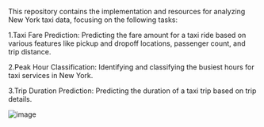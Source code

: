 This repository contains the implementation and resources for analyzing New York taxi data, focusing on the following tasks:

1.Taxi Fare Prediction: Predicting the fare amount for a taxi ride based on various features like pickup and dropoff locations, passenger count, and trip distance.

2.Peak Hour Classification: Identifying and classifying the busiest hours for taxi services in New York.

3.Trip Duration Prediction: Predicting the duration of a taxi trip based on trip details.

![image](https://github.com/user-attachments/assets/75cb50b2-aebc-4c46-8357-aa78f7bb3b0d)
